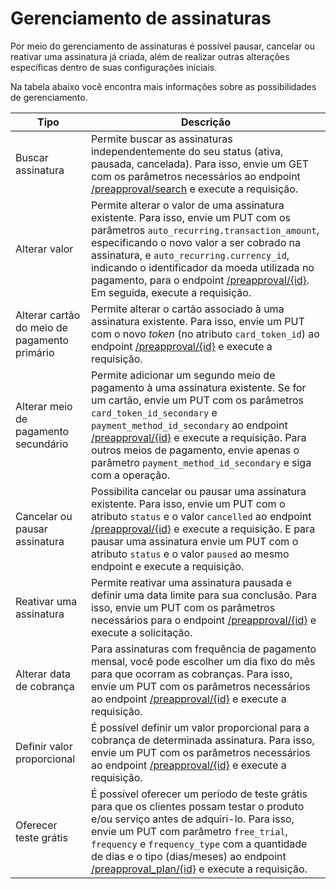 # Gerenciamento de assinaturas

Por meio do gerenciamento de assinaturas é possível pausar, cancelar ou reativar uma assinatura já criada, além de realizar outras alterações específicas dentro de suas configurações iniciais.

Na tabela abaixo você encontra mais informações sobre as possibilidades de gerenciamento.

| Tipo | Descrição |
|---|---|
| Buscar assinatura | Permite buscar as assinaturas independentemente do seu status (ativa, pausada, cancelada). Para isso, envie um GET com os parâmetros necessários ao endpoint [/preapproval/search](/developers/pt/reference/subscriptions/_preapproval_search/get) e execute a requisição. |
| Alterar valor | Permite alterar o valor de uma assinatura existente. Para isso, envie um PUT com os parâmetros `auto_recurring.transaction_amount`, especificando o novo valor a ser cobrado na assinatura, e `auto_recurring.currency_id`, indicando o identificador da moeda utilizada no pagamento, para o endpoint [/preapproval/{id}](/developers/pt/reference/subscriptions/_preapproval_id/put). Em seguida, execute a requisição.
| Alterar cartão do meio de pagamento primário | Permite alterar o cartão associado à uma assinatura existente. Para isso, envie um PUT com o novo _token_ (no atributo `card_token_id`) ao endpoint [/preapproval/{id}](/developers/pt/reference/subscriptions/_preapproval_id/put) e execute a requisição. |
|  Alterar meio de pagamento secundário | Permite adicionar um segundo meio de pagamento à uma assinatura existente. Se for um cartão, envie um PUT com os parâmetros `card_token_id_secondary` e `payment_method_id_secondary` ao endpoint [/preapproval/{id}](/developers/pt/reference/subscriptions/_preapproval_plan_id/put) e execute a requisição. Para outros meios de pagamento, envie apenas o parâmetro `payment_method_id_secondary` e siga com a operação.  |
| Cancelar ou pausar assinatura | Possibilita cancelar ou pausar uma assinatura existente. Para isso, envie um PUT com o atributo `status` e o valor `cancelled` ao endpoint [/preapproval/{id}](/developers/pt/reference/subscriptions/_preapproval_id/put) e execute a requisição. E para pausar uma assinatura envie um PUT com o atributo `status` e o valor `paused` ao mesmo endpoint e execute a requisição. |
| Reativar uma assinatura | Permite reativar uma assinatura pausada e definir uma data limite para sua conclusão. Para isso, envie um PUT com os parâmetros necessários para o endpoint [/preapproval/{id}](/developers/pt/reference/subscriptions/_preapproval_id/put) e execute a solicitação. |
| Alterar data de cobrança | Para assinaturas com frequência de pagamento mensal, você pode escolher um dia fixo do mês para que ocorram as cobranças. Para isso, envie um PUT com os parâmetros necessários ao endpoint [/preapproval/{id}](/developers/pt/reference/subscriptions/_preapproval_id/put) e execute a requisição. |
| Definir valor proporcional | É possível definir um valor proporcional para a cobrança de determinada assinatura. Para isso, envie um PUT com os parâmetros necessários ao endpoint [/preapproval/{id}](/developers/pt/reference/subscriptions/_preapproval_id/put) e execute a requisição. |
| Oferecer teste grátis | É possível oferecer um período de teste grátis para que os clientes possam testar o produto e/ou serviço antes de adquiri-lo. Para isso, envie um PUT com parâmetro `free_trial`, `frequency` e `frequency_type` com a quantidade de dias e o tipo (dias/meses) ao endpoint [/preapproval_plan/{id}](/developers/pt/reference/subscriptions/_preapproval_plan_id/put) e execute a requisição. |

